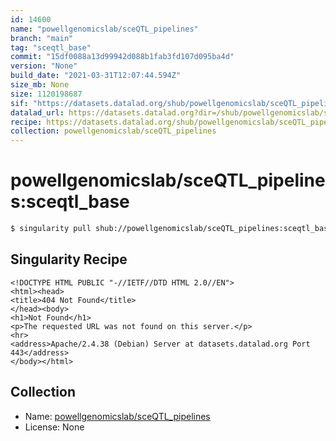 ```yaml
---
id: 14600
name: "powellgenomicslab/sceQTL_pipelines"
branch: "main"
tag: "sceqtl_base"
commit: "15df0088a13d99942d088b1fab3fd107d095ba4d"
version: "None"
build_date: "2021-03-31T12:07:44.594Z"
size_mb: None
size: 1120198687
sif: "https://datasets.datalad.org/shub/powellgenomicslab/sceQTL_pipelines/sceqtl_base/2021-03-31-15df0088-504195ea/504195eac2d78ac8018d23869d9be3bc.sif"
datalad_url: https://datasets.datalad.org?dir=/shub/powellgenomicslab/sceQTL_pipelines/sceqtl_base/2021-03-31-15df0088-504195ea/
recipe: https://datasets.datalad.org/shub/powellgenomicslab/sceQTL_pipelines/sceqtl_base/2021-03-31-15df0088-504195ea/Singularity
collection: powellgenomicslab/sceQTL_pipelines
---
```


# powellgenomicslab/sceQTL_pipelines:sceqtl_base

```bash
$ singularity pull shub://powellgenomicslab/sceQTL_pipelines:sceqtl_base
```

## Singularity Recipe

```singularity
<!DOCTYPE HTML PUBLIC "-//IETF//DTD HTML 2.0//EN">
<html><head>
<title>404 Not Found</title>
</head><body>
<h1>Not Found</h1>
<p>The requested URL was not found on this server.</p>
<hr>
<address>Apache/2.4.38 (Debian) Server at datasets.datalad.org Port 443</address>
</body></html>
```

## Collection

 - Name: [powellgenomicslab/sceQTL_pipelines](https://github.com/powellgenomicslab/sceQTL_pipelines)
 - License: None

